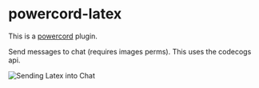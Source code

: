 # powercord-latex
This is a [powercord](https://powercord.dev/) plugin.

Send [](https://render.githubusercontent.com/render/math?math=\LaTeX) messages to chat (requires images perms). This uses the codecogs api.

![Sending Latex into Chat](https://media.discordapp.net/attachments/777704262443859988/777710081319895150/ezgif.com-gif-maker.gif)
